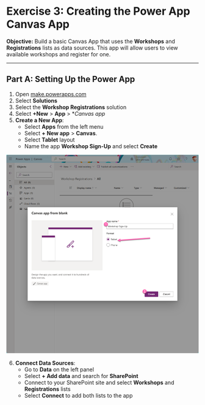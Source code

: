 # Exercise 3: Creating the Power App Canvas App

**Objective:** Build a basic Canvas App that uses the **Workshops** and **Registrations** lists as data sources. This app will allow users to view available workshops and register for one.

---

## Part A: Setting Up the Power App

1. Open [make.powerapps.com](https://make.powerapps.com/)
2. Select **Solutions**
3. Select the **Workshop Registrations** solution
4. Select **+New** > **App** > **Canvas app*
5. **Create a New App**:
   - Select **Apps** from the left menu
   - Select **+ New app** > **Canvas**.
   - Select **Tablet** layout
   - Name the app **Workshop Sign-Up** and select **Create**

![create app](/assets/espc-createapp.png)

6. **Connect Data Sources**:
   - Go to **Data** on the left panel
   - Select **+ Add data** and search for **SharePoint**
   - Connect to your SharePoint site and select **Workshops** and **Registrations** lists
   - Select **Connect** to add both lists to the app

